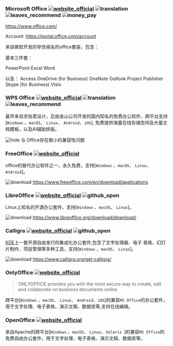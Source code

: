 ### Microsoft Office [![website_official](https://gitbook07.oss-cn-hangzhou.aliyuncs.com/website_official.svg)](http://www.office.com/) ![translation](https://gitbook07.oss-cn-hangzhou.aliyuncs.com/translation.svg) ![leaves_recommend](https://gitbook07.oss-cn-hangzhou.aliyuncs.com/leaves_rec.svg) ![money_pay](https://gitbook07.oss-cn-hangzhou.aliyuncs.com/money_pay.svg)

https://www.office.com/

Account: https://portal.office.com/account

来自微软开发的举世闻名的office套装，包含：

基本三件套：

PowerPoint
Excel
Word

以及：
Access
OneDrive (for Business)
OneNote
Outlook
Project
Publisher
Skype (for Business)
Visio

### WPS Office [![website_official](https://gitbook07.oss-cn-hangzhou.aliyuncs.com/website_official.svg)](https://www.wps.cn/) ![translation](https://gitbook07.oss-cn-hangzhou.aliyuncs.com/translation.svg) ![leaves_recommend](https://gitbook07.oss-cn-hangzhou.aliyuncs.com/leaves_rec.svg)

最早来自求伯君设计，后由金山公司开发的国内知名的免费办公软件，跨平台支持[`Windows` 、`macOS`、 `Linux`、 `Android`、`iOS`], 免费提供海量在线存储空间及大量文档模板，以及AI辅助排版。

![hole](https://gitbook07.oss-cn-hangzhou.aliyuncs.com/keng.svg) 与 Office存在极小的兼容性问题

### FreeOffice [![website_official](https://gitbook07.oss-cn-hangzhou.aliyuncs.com/website_official.svg)](http://www.freeoffice.com/en/)

office的替代办公软件之一，永久免费，支持[`Windows` 、`macOS`、 `Linux`、 `Android`]。

![download](https://gitbook07.oss-cn-hangzhou.aliyuncs.com/download.svg) https://www.freeoffice.com/en/download/applications

### LibreOffice [![website_official](https://gitbook07.oss-cn-hangzhou.aliyuncs.com/website_official.svg)](https://www.libreoffice.org/) ![github_open](https://gitbook07.oss-cn-hangzhou.aliyuncs.com/github_open.svg)

Linux上知名的开源办公套件，支持[`Windows` 、`macOS`、 `Linux`]。

![download](https://gitbook07.oss-cn-hangzhou.aliyuncs.com/download.svg) https://www.libreoffice.org/download/download/

### Calligra [![website_official](https://gitbook07.oss-cn-hangzhou.aliyuncs.com/website_official.svg)](https://www.calligra.org/) ![github_open](https://gitbook07.oss-cn-hangzhou.aliyuncs.com/github_open.svg)

[KDE](https://kde.org/applications/office/)上一套开源自由发行的集成化办公套件,包含了文字处理器、电子 表格、幻灯片制作、项目管理等多种工具，支持[`Windows` 、`macOS`、 `Linux`]。

![download](https://gitbook07.oss-cn-hangzhou.aliyuncs.com/download.svg) https://www.calligra.org/get-calligra/

### OnlyOffice [![website_official](https://gitbook07.oss-cn-hangzhou.aliyuncs.com/website_official.svg)](https://www.onlyoffice.com/)

> ONLYOFFICE provides you with the most secure way to create, edit and collaborate on business documents online

跨平台[`Windows` 、`macOS`、 `Linux`、 `Android`、`iOS`]的兼容`MS Office`的办公套件，用于文字处理、电子表格、演示文稿、数据库等,支持在线编辑。

### OpenOffice [![website_official](https://gitbook07.oss-cn-hangzhou.aliyuncs.com/website_official.svg)](https://www.openoffice.org/)

来自Apache的跨平台[`Windows` 、`macOS`、 `Linux`、`Solaris `]的兼容`MS Office`的免费自由办公套件，用于文字处理、电子表格、演示文稿、数据库等。